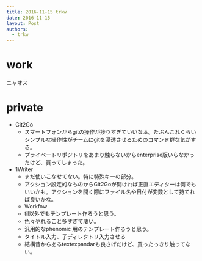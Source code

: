 ```yaml
---
title: 2016-11-15 trkw
date: 2016-11-15
layout: Post
authors:
  - trkw
---
```


# work

ニャオス

# private
- Git2Go
  - スマートフォンからgitの操作が捗りすぎていいなぁ。たぶんこれくらいシンプルな操作性がチームにgitを浸透させるためのコマンド群な気がする。
  - プライベートリポジトリをあまり触らないからenterprise版いらなかったけど、買ってしまった。
- 1Writer
  - まだ使いこなせてない。特に特殊キーの部分。
  - アクション設定的なものからGit2Goが開ければ正直エディターは何でもいいかも。アクションを開く際にファイル名や日付が変数として持てれば良いかな。
  - Workfow
  - til以外でもテンプレート作ろうと思う。
  - 色々やれること多すぎて凄い。
  - 汎用的なphenomic 用のテンプレート作ろうと思う。
  - タイトル入力、子ディレクトリ入力させる
  - 結構昔からあるtextexpandarも良さげだけど、買ったっきり触ってない。
